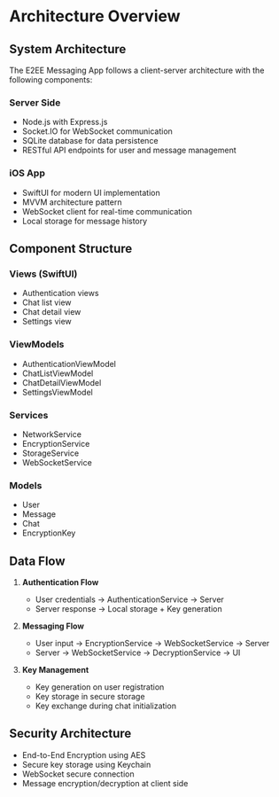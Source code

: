 # Architecture Overview

## System Architecture

The E2EE Messaging App follows a client-server architecture with the following components:

### Server Side
- Node.js with Express.js
- Socket.IO for WebSocket communication
- SQLite database for data persistence
- RESTful API endpoints for user and message management

### iOS App
- SwiftUI for modern UI implementation
- MVVM architecture pattern
- WebSocket client for real-time communication
- Local storage for message history

## Component Structure

### Views (SwiftUI)
- Authentication views
- Chat list view
- Chat detail view
- Settings view

### ViewModels
- AuthenticationViewModel
- ChatListViewModel
- ChatDetailViewModel
- SettingsViewModel

### Services
- NetworkService
- EncryptionService
- StorageService
- WebSocketService

### Models
- User
- Message
- Chat
- EncryptionKey

## Data Flow

1. **Authentication Flow**
   - User credentials → AuthenticationService → Server
   - Server response → Local storage + Key generation

2. **Messaging Flow**
   - User input → EncryptionService → WebSocketService → Server
   - Server → WebSocketService → DecryptionService → UI

3. **Key Management**
   - Key generation on user registration
   - Key storage in secure storage
   - Key exchange during chat initialization

## Security Architecture

- End-to-End Encryption using AES
- Secure key storage using Keychain
- WebSocket secure connection
- Message encryption/decryption at client side 